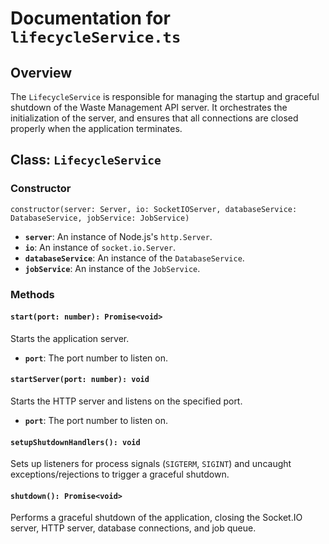 # Documentation for `lifecycleService.ts`

## Overview

The `LifecycleService` is responsible for managing the startup and graceful shutdown of the Waste Management API server. It orchestrates the initialization of the server, and ensures that all connections are closed properly when the application terminates.

## Class: `LifecycleService`

### Constructor

`constructor(server: Server, io: SocketIOServer, databaseService: DatabaseService, jobService: JobService)`

-   **`server`**: An instance of Node.js's `http.Server`.
-   **`io`**: An instance of `socket.io.Server`.
-   **`databaseService`**: An instance of the `DatabaseService`.
-   **`jobService`**: An instance of the `JobService`.

### Methods

#### `start(port: number): Promise<void>`

Starts the application server.

-   **`port`**: The port number to listen on.

#### `startServer(port: number): void`

Starts the HTTP server and listens on the specified port.

-   **`port`**: The port number to listen on.

#### `setupShutdownHandlers(): void`

Sets up listeners for process signals (`SIGTERM`, `SIGINT`) and uncaught exceptions/rejections to trigger a graceful shutdown.

#### `shutdown(): Promise<void>`

Performs a graceful shutdown of the application, closing the Socket.IO server, HTTP server, database connections, and job queue.
